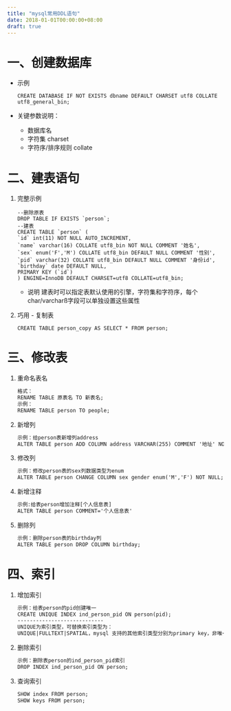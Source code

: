 ```yaml
---
title: "mysql常用DDL语句"
date: 2018-01-01T00:00:00+08:00
draft: true
---
```

# 一、创建数据库

* 示例

    ```mysql
    CREATE DATABASE IF NOT EXISTS dbname DEFAULT CHARSET utf8 COLLATE utf8_general_bin;
    ```

* 关键参数说明：
  * 数据库名
  * 字符集 charset
  * 字符序/排序规则 collate

# 二、建表语句

1. 完整示例
    ```mysql
    --删除原表
    DROP TABLE IF EXISTS `person`;
    --建表
   CREATE TABLE `person` (
    `id` int(11) NOT NULL AUTO_INCREMENT,
    `name` varchar(16) COLLATE utf8_bin NOT NULL COMMENT '姓名',
    `sex` enum('F','M') COLLATE utf8_bin DEFAULT NULL COMMENT '性别',
    `pid` varchar(32) COLLATE utf8_bin DEFAULT NULL COMMENT '身份id',
    `birthday` date DEFAULT NULL,
    PRIMARY KEY (`id`)
    ) ENGINE=InnoDB DEFAULT CHARSET=utf8 COLLATE=utf8_bin;
    ```
    * 说明
    建表时可以指定表默认使用的引擎，字符集和字符序，每个char/varcharß字段可以单独设置这些属性

2. 巧用 - 复制表
    ```mysql
    CREATE TABLE person_copy AS SELECT * FROM person;
    ```

# 三、修改表

1. 重命名表名
    ```txt
    格式：
    RENAME TABLE 原表名 TO 新表名;
    示例：
    RENAME TABLE person TO people;
    ```
2. 新增列
    ```txt
    示例：给person表新增列address
    ALTER TABLE person ADD COLUMN address VARCHAR(255) COMMENT '地址' NOT NULL;
    ```
3. 修改列
    ```txt
    示例：修改person表的sex列数据类型为enum
    ALTER TABLE person CHANGE COLUMN sex gender enum('M','F') NOT NULL;
    ```
4. 新增注释
    ```txt
    示例:给表person增加注释[个人信息表]
    ALTER TABLE person COMMENT='个人信息表'
    ```
5. 删除列
    ```txt
    示例：删除person表的birthday列
    ALTER TABLE person DROP COLUMN birthday;
    ```

# 四、索引

1. 增加索引
    ```txt
    示例：给表person的pid创建唯一
    CREATE UNIQUE INDEX ind_person_pid ON person(pid);
    ----------------------------
    UNIQUE为索引类型，可替换索引类型为：
    UNIQUE|FULLTEXT|SPATIAL，mysql 支持的其他索引类型分别为primary key，非唯一索引（默认）
    ```
2. 删除索引
    ```txt
    示例：删除表person的ind_person_pid索引
    DROP INDEX ind_person_pid ON person;
    ```
3. 查询索引
    ```txt
    SHOW index FROM person;
    SHOW keys FROM person;
    ```